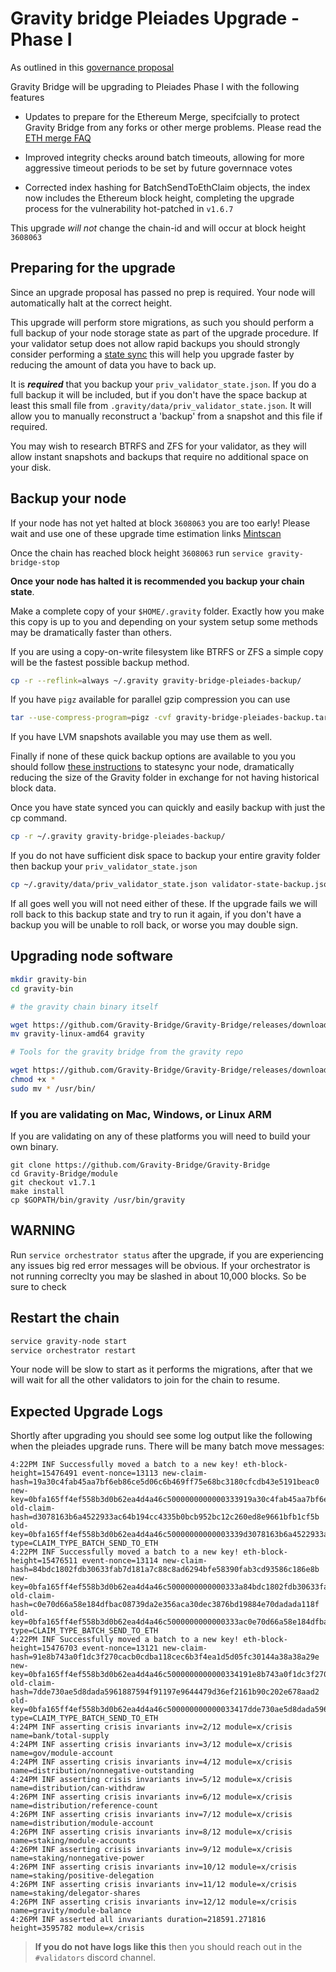 # Gravity bridge Pleiades Upgrade - Phase I

As outlined in this [governance proposal](https://www.mintscan.io/gravity-bridge/proposals/74)

Gravity Bridge will be upgrading to Pleiades Phase I with the following features

* Updates to prepare for the Ethereum Merge, specifcially to protect Gravity Bridge from any forks or other merge problems. Please read the [ETH merge FAQ](/docs/eth-merge-faq.md)

* Improved integrity checks around batch timeouts, allowing for more aggressive timeout periods to be set by future governnace votes

* Corrected index hashing for BatchSendToEthClaim objects, the index now includes the Ethereum block height, completing the upgrade process for the vulnerability hot-patched in `v1.6.7`

This upgrade *will not* change the chain-id and will occur at block height `3608063`

## Preparing for the upgrade

Since an upgrade proposal has passed no prep is required. Your node will automatically halt at the correct height.

This upgrade will perform store migrations, as such you should perform a full backup of your node storage state as part of the upgrade procedure. If your validator setup does not allow rapid backups you should strongly consider performing a [state sync](https://ping.pub/gravity-bridge/statesync) this will help you upgrade faster by reducing the amount of data you have to back up.

It is ***required*** that you backup your `priv_validator_state.json`. If you do a full backup it will be included, but if you don't have the space backup at least this small file from `.gravity/data/priv_validator_state.json`. It will allow you to manually reconstruct a 'backup' from a snapshot and this file if required.

You may wish to research BTRFS and ZFS for your validator, as they will allow instant snapshots and backups that require no additional space on your disk.

## Backup your node

If your node has not yet halted at block `3608063` you are too early! Please wait and use one of these upgrade time estimation links [Mintscan](https://www.mintscan.io/gravity-bridge/blocks/3608063)

Once the chain has reached block height `3608063` run `service gravity-bridge-stop`

**Once your node has halted it is recommended you backup your chain state**.

Make a complete copy of your `$HOME/.gravity` folder. Exactly how you make this copy is up to you and depending on your system setup some methods may be dramatically faster than others.

If you are using a copy-on-write filesystem like BTRFS or ZFS a simple copy will be the fastest possible backup method.

```bash
cp -r --reflink=always ~/.gravity gravity-bridge-pleiades-backup/
```

If you have `pigz` available for parallel gzip compression you can use

```bash
tar --use-compress-program=pigz -cvf gravity-bridge-pleiades-backup.tar.gz ~/.gravity
```

If you have LVM snapshots available you may use them as well.

Finally if none of these quick backup options are available to you you should follow [these instructions](https://ping.pub/gravity-bridge/statesync) to statesync your node, dramatically reducing the size of the Gravity folder in exchange for not having historical block data.

Once you have state synced you can quickly and easily backup with just the cp command.

```bash
cp -r ~/.gravity gravity-bridge-pleiades-backup/
```

If you do not have sufficient disk space to backup your entire gravity folder then backup your `priv_validator_state.json`

```bash
cp ~/.gravity/data/priv_validator_state.json validator-state-backup.json
```

If all goes well you will not need either of these. If the upgrade fails we will roll back to this backup state and try to run it again, if you don't have a backup you will be unable to roll back, or worse you may double sign.

## Upgrading node software

```bash
mkdir gravity-bin
cd gravity-bin

# the gravity chain binary itself

wget https://github.com/Gravity-Bridge/Gravity-Bridge/releases/download/v1.7.1/gravity-linux-amd64
mv gravity-linux-amd64 gravity

# Tools for the gravity bridge from the gravity repo

wget https://github.com/Gravity-Bridge/Gravity-Bridge/releases/download/v1.7.1/gbt
chmod +x *
sudo mv * /usr/bin/
```

### If you are validating on Mac, Windows, or Linux ARM

If you are validating on any of these platforms you will need to build your own binary.

```
git clone https://github.com/Gravity-Bridge/Gravity-Bridge
cd Gravity-Bridge/module
git checkout v1.7.1
make install
cp $GOPATH/bin/gravity /usr/bin/gravity
```

## **WARNING**

Run `service orchestrator status` after the upgrade, if you are experiencing any issues big red error messages will be obvious. If your orchestrator is not running correclty you may be slashed in about 10,000 blocks. So be sure to check

## Restart the chain

```bash
service gravity-node start
service orchestrator restart
```

Your node will be slow to start as it performs the migrations, after that we will wait for all the other validators to join for the chain to resume.

## Expected Upgrade Logs

Shortly after upgrading you should see some log output like the following when the pleiades upgrade runs. There will be many batch move messages:

```text
4:22PM INF Successfully moved a batch to a new key! eth-block-height=15476491 event-nonce=13113 new-claim-hash=19a30c4fab45aa7bf6eb86ce5d06c6b469ff75e68bc3180cfcdb43e5191beac0 new-key=0bfa165ff4ef558b3d0b62ea4d4a46c5000000000000333919a30c4fab45aa7bf6eb86ce5d06c6b469ff75e68bc3180cfcdb43e5191beac0 old-claim-hash=d3078163b6a4522933ac64b194cc4335b0bcb952bc12c260ed8e9661bfb1cf5b old-key=0bfa165ff4ef558b3d0b62ea4d4a46c50000000000003339d3078163b6a4522933ac64b194cc4335b0bcb952bc12c260ed8e9661bfb1cf5b type=CLAIM_TYPE_BATCH_SEND_TO_ETH
4:22PM INF Successfully moved a batch to a new key! eth-block-height=15476511 event-nonce=13114 new-claim-hash=84bdc1802fdb30633fab7d181a7c88c8ad6294bfe58390fab3cd93586c186e8b new-key=0bfa165ff4ef558b3d0b62ea4d4a46c5000000000000333a84bdc1802fdb30633fab7d181a7c88c8ad6294bfe58390fab3cd93586c186e8b old-claim-hash=c0e70d66a58e184dfbac08739da2e356aca30dec3876bd19884e70dadada118f old-key=0bfa165ff4ef558b3d0b62ea4d4a46c5000000000000333ac0e70d66a58e184dfbac08739da2e356aca30dec3876bd19884e70dadada118f type=CLAIM_TYPE_BATCH_SEND_TO_ETH
4:22PM INF Successfully moved a batch to a new key! eth-block-height=15476703 event-nonce=13121 new-claim-hash=91e8b743a0f1dc3f270cacb0cdba118cec6b3f4ea1d5d05fc30144a38a38a29e new-key=0bfa165ff4ef558b3d0b62ea4d4a46c5000000000000334191e8b743a0f1dc3f270cacb0cdba118cec6b3f4ea1d5d05fc30144a38a38a29e old-claim-hash=7dde730ae5d8dada5961887594f91197e9644479d36ef2161b90c202e678aad2 old-key=0bfa165ff4ef558b3d0b62ea4d4a46c500000000000033417dde730ae5d8dada5961887594f91197e9644479d36ef2161b90c202e678aad2 type=CLAIM_TYPE_BATCH_SEND_TO_ETH
4:24PM INF asserting crisis invariants inv=2/12 module=x/crisis name=bank/total-supply
4:24PM INF asserting crisis invariants inv=3/12 module=x/crisis name=gov/module-account
4:24PM INF asserting crisis invariants inv=4/12 module=x/crisis name=distribution/nonnegative-outstanding
4:24PM INF asserting crisis invariants inv=5/12 module=x/crisis name=distribution/can-withdraw
4:26PM INF asserting crisis invariants inv=6/12 module=x/crisis name=distribution/reference-count
4:26PM INF asserting crisis invariants inv=7/12 module=x/crisis name=distribution/module-account
4:26PM INF asserting crisis invariants inv=8/12 module=x/crisis name=staking/module-accounts
4:26PM INF asserting crisis invariants inv=9/12 module=x/crisis name=staking/nonnegative-power
4:26PM INF asserting crisis invariants inv=10/12 module=x/crisis name=staking/positive-delegation
4:26PM INF asserting crisis invariants inv=11/12 module=x/crisis name=staking/delegator-shares
4:26PM INF asserting crisis invariants inv=12/12 module=x/crisis name=gravity/module-balance
4:26PM INF asserted all invariants duration=218591.271816 height=3595782 module=x/crisis

```

> **If you do not have logs like this** then you should reach out in the `#validators` discord channel.
